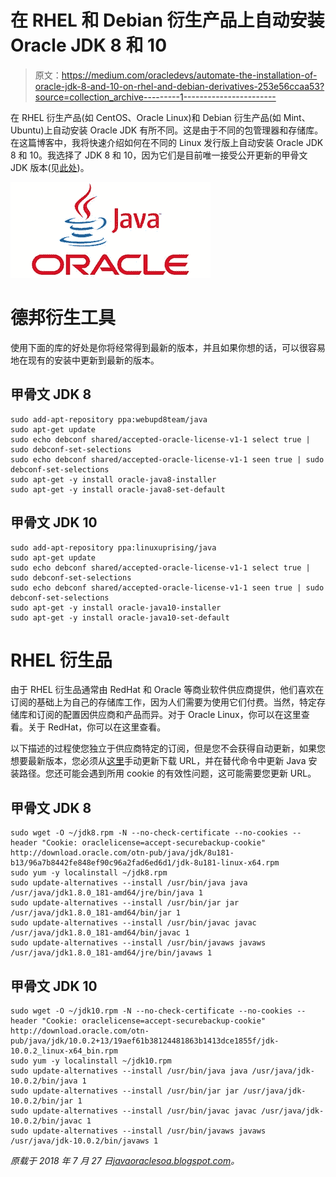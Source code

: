 # 在 RHEL 和 Debian 衍生产品上自动安装 Oracle JDK 8 和 10

> 原文：<https://medium.com/oracledevs/automate-the-installation-of-oracle-jdk-8-and-10-on-rhel-and-debian-derivatives-253e56ccaa53?source=collection_archive---------1----------------------->

在 RHEL 衍生产品(如 CentOS、Oracle Linux)和 Debian 衍生产品(如 Mint、Ubuntu)上自动安装 Oracle JDK 有所不同。这是由于不同的包管理器和存储库。在这篇博客中，我将快速介绍如何在不同的 Linux 发行版上自动安装 Oracle JDK 8 和 10。我选择了 JDK 8 和 10，因为它们是目前唯一接受公开更新的甲骨文 JDK 版本(见[此处](http://www.oracle.com/technetwork/java/javase/eol-135779.html))。

![](img/17511a5090687d8d92381ccfd11b2bca.png)

# 德邦衍生工具

使用下面的库的好处是你将经常得到最新的版本，并且如果你想的话，可以很容易地在现有的安装中更新到最新的版本。

## 甲骨文 JDK 8

```
sudo add-apt-repository ppa:webupd8team/java
sudo apt-get update
sudo echo debconf shared/accepted-oracle-license-v1-1 select true | sudo debconf-set-selections
sudo echo debconf shared/accepted-oracle-license-v1-1 seen true | sudo debconf-set-selections
sudo apt-get -y install oracle-java8-installer
sudo apt-get -y install oracle-java8-set-default
```

## 甲骨文 JDK 10

```
sudo add-apt-repository ppa:linuxuprising/java
sudo apt-get update
sudo echo debconf shared/accepted-oracle-license-v1-1 select true | sudo debconf-set-selections
sudo echo debconf shared/accepted-oracle-license-v1-1 seen true | sudo debconf-set-selections
sudo apt-get -y install oracle-java10-installer
sudo apt-get -y install oracle-java10-set-default
```

# RHEL 衍生品

由于 RHEL 衍生品通常由 RedHat 和 Oracle 等商业软件供应商提供，他们喜欢在订阅的基础上为自己的存储库工作，因为人们需要为使用它们付费。当然，特定存储库和订阅的配置因供应商和产品而异。对于 Oracle Linux，你可以在这里查看。关于 RedHat，你可以在这里查看。

以下描述的过程使您独立于供应商特定的订阅，但是您不会获得自动更新，如果您想要最新版本，您必须从[这里](http://www.oracle.com/technetwork/java/javase/downloads)手动更新下载 URL，并在替代命令中更新 Java 安装路径。您还可能会遇到所用 cookie 的有效性问题，这可能需要您更新 URL。

## 甲骨文 JDK 8

```
sudo wget -O ~/jdk8.rpm -N --no-check-certificate --no-cookies --header "Cookie: oraclelicense=accept-securebackup-cookie" http://download.oracle.com/otn-pub/java/jdk/8u181-b13/96a7b8442fe848ef90c96a2fad6ed6d1/jdk-8u181-linux-x64.rpm
sudo yum -y localinstall ~/jdk8.rpm
sudo update-alternatives --install /usr/bin/java java /usr/java/jdk1.8.0_181-amd64/jre/bin/java 1
sudo update-alternatives --install /usr/bin/jar jar /usr/java/jdk1.8.0_181-amd64/bin/jar 1
sudo update-alternatives --install /usr/bin/javac javac /usr/java/jdk1.8.0_181-amd64/bin/javac 1
sudo update-alternatives --install /usr/bin/javaws javaws /usr/java/jdk1.8.0_181-amd64/jre/bin/javaws 1
```

## 甲骨文 JDK 10

```
sudo wget -O ~/jdk10.rpm -N --no-check-certificate --no-cookies --header "Cookie: oraclelicense=accept-securebackup-cookie" http://download.oracle.com/otn-pub/java/jdk/10.0.2+13/19aef61b38124481863b1413dce1855f/jdk-10.0.2_linux-x64_bin.rpm
sudo yum -y localinstall ~/jdk10.rpm
sudo update-alternatives --install /usr/bin/java java /usr/java/jdk-10.0.2/bin/java 1
sudo update-alternatives --install /usr/bin/jar jar /usr/java/jdk-10.0.2/bin/jar 1
sudo update-alternatives --install /usr/bin/javac javac /usr/java/jdk-10.0.2/bin/javac 1
sudo update-alternatives --install /usr/bin/javaws javaws /usr/java/jdk-10.0.2/bin/javaws 1
```

*原载于 2018 年 7 月 27 日*[*javaoraclesoa.blogspot.com*](https://javaoraclesoa.blogspot.com/2018/07/automate-installation-of-oracle-jdk-8.html)*。*